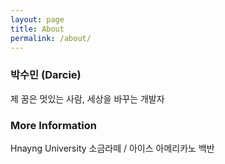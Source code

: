 ```yaml
---
layout: page
title: About
permalink: /about/
---
```


### 박수민 (Darcie)
제 꿈은 멋있는 사람, 세상을 바꾸는 개발자

### More Information
Hnayng University
소금라떼 / 아이스 아메리카노
백반
